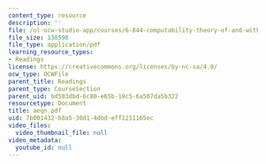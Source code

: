 ```yaml
---
content_type: resource
description: ''
file: /ol-ocw-studio-app/courses/6-844-computability-theory-of-and-with-scheme-spring-2003/7b001432b8a530d14dbdeff1211165ec_aeqn.pdf
file_size: 138598
file_type: application/pdf
learning_resource_types:
- Readings
license: https://creativecommons.org/licenses/by-nc-sa/4.0/
ocw_type: OCWFile
parent_title: Readings
parent_type: CourseSection
parent_uid: bd583dbd-6c80-e65b-19c5-6a507da5b322
resourcetype: Document
title: aeqn.pdf
uid: 7b001432-b8a5-30d1-4dbd-eff1211165ec
video_files:
  video_thumbnail_file: null
video_metadata:
  youtube_id: null
---
```

